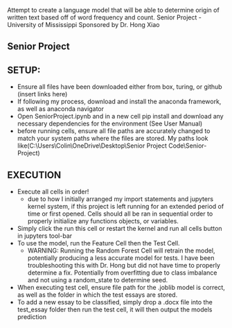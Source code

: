 Attempt to create a language model that will be able to determine origin of written text based off of word frequency and count. 
Senior Project - University of Mississippi
Sponsored by Dr. Hong Xiao

Senior Project
---------------------------------------------------------------------------------


SETUP:
--------------------------------------------------------------------------------
- Ensure all files have been downloaded either from box, turing, or github (insert links here)
- If following my process, download and install the anaconda framework, as well as anaconda navigator
- Open SeniorProject.ipynb and in a new cell pip install and download any necessary dependencies for the environment (See User Manual)
- before running cells, ensure all file paths are accurately changed to match your system paths where the files are stored. My paths look like(C:\Users\Colin\OneDrive\Desktop\Senior Project Code\Senior-Project\)


EXECUTION
--------------------------------------------------------------------------------
- Execute all cells in order! 
	* due to how I initially arranged my import statements and jupyters kernel system, if this project is left running for an extended period of time or first opened. Cells should all be ran in sequential order to properly initialize any functions objects, or variables.
- Simply click the run this cell or restart the kernel and run all cells button in jupyters tool-bar 
- To use the model, run the Feature Cell then the Test Cell. 
	* WARNING: Running the Random Forest Cell will retrain the model, potentially producing a less accurate model for tests. I have been troubleshooting this with
	Dr. Hong but did not have time to properly determine a fix. Potentially from overfitting due to class imbalance and not using a random_state to determine seed. 
- When executing test cell, ensure file path for the .joblib model is correct, as well as the folder in which the test essays are stored.
- To add a new essay to be classified, simply drop a .docx file into the test_essay folder then run the test cell, it will then output the models prediction



